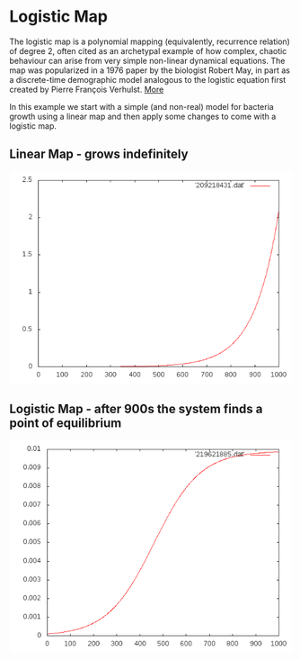 # Logistic Map

The logistic map is a polynomial mapping (equivalently, recurrence relation) of degree 2, often cited as an archetypal example of how complex, chaotic behaviour can arise from very simple non-linear dynamical equations. The map was popularized in a 1976 paper by the biologist Robert May, in part as a discrete-time demographic model analogous to the logistic equation first created by Pierre François Verhulst. [More](https://en.wikipedia.org/wiki/Logistic_map)

In this example we start with a simple (and non-real) model for bacteria growth using a linear map and then
apply some changes to come with a logistic map.

## Linear Map - grows indefinitely

![](./linear_map.png)

## Logistic Map - after 900s the system finds a point of equilibrium

![](./logistic_map.png)